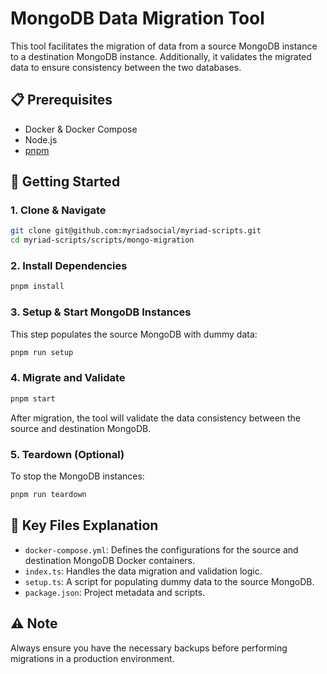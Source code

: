 # MongoDB Data Migration Tool

This tool facilitates the migration of data from a source MongoDB instance to a destination MongoDB instance. Additionally, it validates the migrated data to ensure consistency between the two databases.

## 📋 Prerequisites

- Docker & Docker Compose
- Node.js
- [pnpm](https://pnpm.io/)

## 🚀 Getting Started

### 1. Clone & Navigate

```sh
git clone git@github.com:myriadsocial/myriad-scripts.git
cd myriad-scripts/scripts/mongo-migration
```

### 2. Install Dependencies

```sh
pnpm install
```

### 3. Setup & Start MongoDB Instances

This step populates the source MongoDB with dummy data:

```sh
pnpm run setup
```

### 4. Migrate and Validate

```sh
pnpm start
```

After migration, the tool will validate the data consistency between the source and destination MongoDB.

### 5. Teardown (Optional)

To stop the MongoDB instances:

```sh
pnpm run teardown
```

## 📜 Key Files Explanation

- `docker-compose.yml`: Defines the configurations for the source and destination MongoDB Docker containers.
- `index.ts`: Handles the data migration and validation logic.
- `setup.ts`: A script for populating dummy data to the source MongoDB.
- `package.json`: Project metadata and scripts.

## ⚠️ Note

Always ensure you have the necessary backups before performing migrations in a production environment.
